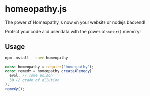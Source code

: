 # homeopathy.js

The power of Homeopathy is now on your website or nodejs backend!

Protect your code and user data with the power of `water()` memory!

## Usage

```bash
npm install --save homeopathy
```

```js
const homeopathy = require('homeopathy');
const remedy = homeopathy.createARemedy(
  eval, // some poison
  30 // grade of dilution
);
remedy();
```
